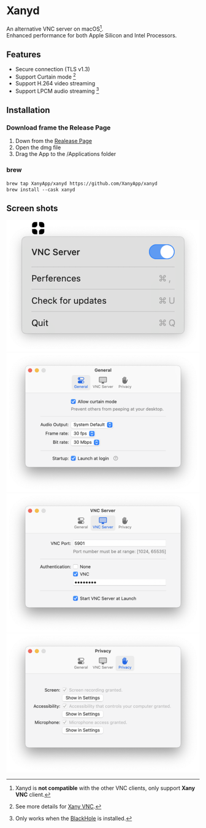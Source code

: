 # Xanyd
An alternative VNC server on macOS[^1].  
Enhanced performance for both Apple Silicon and Intel Processors. 

## Features
- Secure connection (TLS v1.3)
- Support Curtain mode [^2]
- Support H.264 video streaming
- Support LPCM audio streaming [^3]

## Installation
### Download frame the Release Page
1. Down from the [Realease Page](https://github.com/XanyApp/Xanyd/releases)
2. Open the dmg file
3. Drag the App to the /Applications folder

### brew
```
brew tap XanyApp/xanyd https://github.com/XanyApp/xanyd
brew install --cask xanyd
```

## Screen shots
![image info](./images/status_bar.png)
![image info](./images/gerneral.png)
![image info](./images/vnc_server.png)
![image info](./images/privacy.png)

[^1]: Xanyd is **not compatible** with the other VNC clients, only support **Xany VNC** [^2] client.
[^2]: See more details for [Xany VNC](https://xany.app/xany_vnc.html).
[^3]: Only works when the [BlackHole](https://github.com/ExistentialAudio/BlackHole) is installed.
